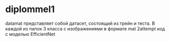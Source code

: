 # diplommel1
datamat представляет собой датасет, состоящий из трейн и теста. В каждой из папок 3 класса с изображениями в формате mat
2attempt код с моделью EfficientNet
